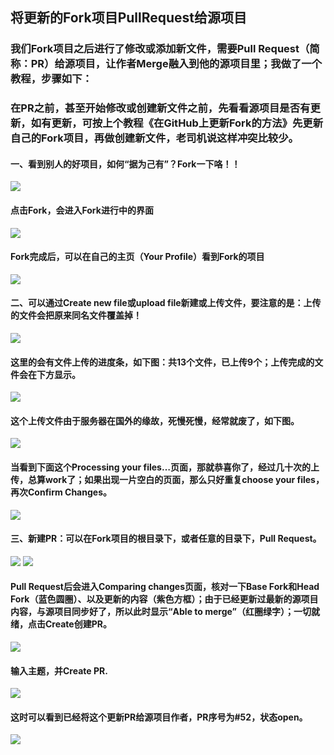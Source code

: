 ## 将更新的Fork项目PullRequest给源项目

### 我们Fork项目之后进行了修改或添加新文件，需要Pull Request（简称：PR）给源项目，让作者Merge融入到他的源项目里；我做了一个教程，步骤如下：

### 在PR之前，甚至开始修改或创建新文件之前，先看看源项目是否有更新，如有更新，可按上个教程《在GitHub上更新Fork的方法》先更新自己的Fork项目，再做创建新文件，老司机说这样冲突比较少。

#### 一、看到别人的好项目，如何“据为己有”？Fork一下咯！！
![](pic/fork1.png)
#### 点击Fork，会进入Fork进行中的界面
![](pic/fork2.jpg)
#### Fork完成后，可以在自己的主页（Your Profile）看到Fork的项目
![](pic/fork3.png)

#### 二、可以通过Create new file或upload file新建或上传文件，要注意的是：上传的文件会把原来同名文件覆盖掉！
![](pic/fork4.png)
#### 这里的会有文件上传的进度条，如下图：共13个文件，已上传9个；上传完成的文件会在下方显示。
![](pic/fork5.png)
#### 这个上传文件由于服务器在国外的缘故，死慢死慢，经常就废了，如下图。
![](pic/fork6.png)
#### 当看到下面这个Processing your files…页面，那就恭喜你了，经过几十次的上传，总算work了；如果出现一片空白的页面，那么只好重复choose your files，再次Confirm Changes。
![](pic/fork7.png)

#### 三、新建PR：可以在Fork项目的根目录下，或者任意的目录下，Pull Request。
![](pic/PR1.png)
![](pic/PR2.png)
#### Pull Request后会进入Comparing changes页面，核对一下Base Fork和Head Fork（蓝色圆圈）、以及更新的内容（紫色方框）；由于已经更新过最新的源项目内容，与源项目同步好了，所以此时显示“Able to merge”（红圈绿字）；一切就绪，点击Create创建PR。
![](pic/PR3.png)
#### 输入主题，并Create PR.
![](pic/PR4.png)
#### 这时可以看到已经将这个更新PR给源项目作者，PR序号为#52，状态open。
![](pic/PR5.png)
